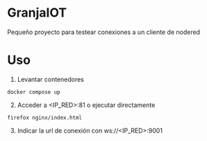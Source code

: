 # GranjaIOT

Pequeño proyecto para testear conexiones a un cliente de nodered


# Uso

1) Levantar contenedores
```
docker compose up
```
2) Acceder a <IP_RED>:81 o ejecutar directamente 
```
firefox nginx/index.html
```
3) Indicar la url de conexión con ws://<IP_RED>:9001
